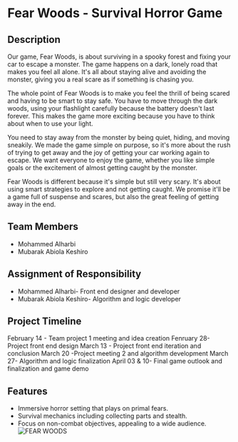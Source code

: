 # Fear Woods - Survival Horror Game


## Description

Our game, Fear Woods, is about surviving in a spooky forest and fixing your car to escape a monster. The game happens on a dark, lonely road that makes you feel all alone. It's all about staying alive and avoiding the monster, giving you a real scare as if something is chasing you.

The whole point of Fear Woods is to make you feel the thrill of being scared and having to be smart to stay safe. You have to move through the dark woods, using your flashlight carefully because the battery doesn't last forever. This makes the game more exciting because you have to think about when to use your light.

You need to stay away from the monster by being quiet, hiding, and moving sneakily. We made the game simple on purpose, so it's more about the rush of trying to get away and the joy of getting your car working again to escape. We want everyone to enjoy the game, whether you like simple goals or the excitement of almost getting caught by the monster.

Fear Woods is different because it's simple but still very scary. It's about using smart strategies to explore and not getting caught. We promise it'll be a game full of suspense and scares, but also the great feeling of getting away in the end.

## Team Members

- Mohammed Alharbi
- Mubarak Abiola Keshiro

## Assignment of Responsibility

- Mohammed Alharbi- Front end designer and developer
- Mubarak Abiola Keshiro- Algorithm and logic developer

## Project Timeline
February 14 - Team project 1 meeting and idea creation 
Fenruary 28- Project front end design 
March 13 - Project front end iteration and conclusion
March 20 -Project meeting 2 and algorithm development 
March 27- Algorithm and logic finalization 
April 03 & 10- Final game outlook and finalization and game demo  

## Features

- Immersive horror setting that plays on primal fears.
- Survival mechanics including collecting parts and stealth.
- Focus on non-combat objectives, appealing to a wide audience.
![FEAR WOODS](https://github.com/M-Alharbi/Fear-Woods/assets/98908030/426d2f2e-88d0-41de-a282-2d5c80529528)
